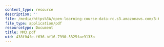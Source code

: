 ```yaml
---
content_type: resource
description: ''
file: /media/https%3A/open-learning-course-data-rc.s3.amazonaws.com/3-094-materials-in-human-experience-spring-2004/438f04fef636bf1679905325fae9133b_MM3.pdf
file_type: application/pdf
resourcetype: Document
title: MM3.pdf
uid: 438f04fe-f636-bf16-7990-5325fae9133b
---
```

